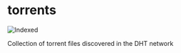 torrents 
========
![Indexed](https://img.shields.io/badge/indexed-141763-blue)

Collection of torrent files discovered in the DHT network
